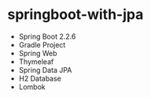 # springboot-with-jpa
- Spring Boot 2.2.6
- Gradle Project
- Spring Web    
- Thymeleaf    
- Spring Data JPA    
- H2 Database    
- Lombok    

